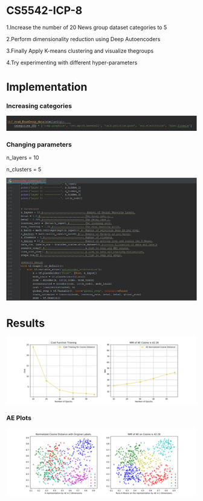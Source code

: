 # CS5542-ICP-8

1.Increase the number of 20 News group dataset categories to 5 

2.Perform dimensionality reduction using Deep Autoencoders

3.Finally Apply K-means clustering and visualize thegroups

4.Try experimenting with different hyper-parameters

# Implementation
### Increasing categories
![](https://github.com/anhnguyent93/CS5542/blob/master/images/ICP8_Categories.PNG)

### Changing parameters
n_layers = 10

n_clusters = 5

![](https://github.com/anhnguyent93/CS5542/blob/master/images/ICP8_Parameters.PNG)

# Results
![](https://github.com/anhnguyent93/CS5542/blob/master/images/ICP8_results.PNG)

### AE Plots
![](https://github.com/anhnguyent93/CS5542/blob/master/images/ICP8_AEplots.PNG)
